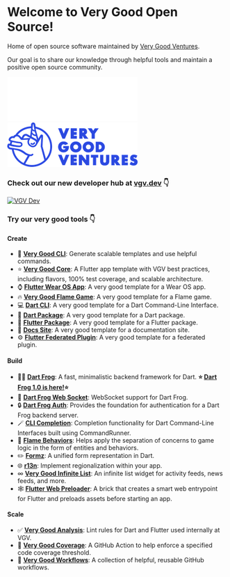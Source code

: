 # Welcome to Very Good Open Source! 
Home of open source software maintained by [Very Good Ventures][vgv_github_link].

Our goal is to share our knowledge through helpful tools and maintain a positive open source community. 

[![Very Good Ventures][logo_white]][very_good_ventures_link_dark]
[![Very Good Ventures][logo_black]][very_good_ventures_link_light]

### Check out our new developer hub at [vgv.dev](https://vgv.dev) 👇
<a href="https://vgv.dev"><img src="https://uploads-ssl.webflow.com/6411eefb77ffb6a6ae487cc6/642a874a1c682718912e0a4e_opengraph.png" alt="VGV Dev" width="500"/></a>

### Try our very good tools 👇
#### Create
- 🦄 **[Very Good CLI][vgcli]**: Generate scalable templates and use helpful commands.
- ⭐️ **[Very Good Core][vgc]**: A Flutter app template with VGV best practices, including flavors, 100% test coverage, and scalable architecture.
- ⌚ **[Flutter Wear OS App][wearos]**: A very good template for a Wear OS app.
- 🔥 **[Very Good Flame Game][flamegame]**: A very good template for a Flame game.
- 💻 **[Dart CLI][dartcli]**: A very good template for a Dart Command-Line Interface.
- 🎯 **[Dart Package][dartpkg]**: A very good template for a Dart package.
- 🦋 **[Flutter Package][flutterpkg]**: A very good template for a Flutter package.
- 📝 **[Docs Site][docsite]**: A very good template for a documentation site.
- ⚙️ **[Flutter Federated Plugin][vgplugin]**: A very good template for a federated plugin.

#### Build
- 🎯🐸 **[Dart Frog][df]**: A fast, minimalistic backend framework for Dart. **⭐ [Dart Frog 1.0 is here!](https://verygood.ventures/blog/dart-frog-1-0-release)⭐**
- 🔌 **[Dart Frog Web Socket][df_sockets]**: WebSocket support for Dart Frog.
- 🔒 **[Dart Frog Auth][df_auth]**: Provides the foundation for authentication for a Dart Frog backend server.
- 🪄 **[CLI Completion][cli_completion]**: Completion functionality for Dart Command-Line Interfaces built using CommandRunner. 
- 🏓 **[Flame Behaviors][fb]**: Helps apply the separation of concerns to game logic in the form of entities and behaviors.
- ✏️ **[Formz][formz]**: A unified form representation in Dart.
- 🌐 **[r13n][rn]**: Implement regionalization within your app.
- ∞ **[Very Good Infinite List][infinlist]**: An infinite list widget for activity feeds, news feeds, and more. 
- 🕸️ **[Flutter Web Preloader][web_preloader]**: A brick that creates a smart web entrypoint for Flutter and preloads assets before starting an app.

#### Scale
- ✅ **[Very Good Analysis][vga]**: Lint rules for Dart and Flutter used internally at VGV.
- 🧪 **[Very Good Coverage][vgcov]**: A GitHub Action to help enforce a specified code coverage threshold. 
- 💼 **[Very Good Workflows][vgw]**: A collection of helpful, reusable GitHub workflows.

[logo_black]: https://raw.githubusercontent.com/VGVentures/very_good_brand/main/styles/README/vgv_logo_black.png#gh-light-mode-only
[logo_white]: https://raw.githubusercontent.com/VGVentures/very_good_brand/main/styles/README/vgv_logo_white.png#gh-dark-mode-only
[very_good_ventures_link_dark]: https://verygood.ventures#gh-dark-mode-only
[very_good_ventures_link_light]: https://verygood.ventures#gh-light-mode-only
[vgv_github_link]: https://github.com/VGVentures
[oss_team]: https://verygood.ventures/blog/tooling-and-open-source-team
[df]: https://github.com/verygoodopensource/dart_frog
[vgcli]: https://github.com/VeryGoodOpenSource/very_good_cli
[fb]: https://github.com/VeryGoodOpenSource/flame_behaviors
[vgc]: https://github.com/VeryGoodOpenSource/very_good_templates/tree/main/very_good_core
[vga]: https://github.com/verygoodopensource/very_good_analysis
[vgcov]: https://github.com/verygoodopensource/very_good_coverage
[vgw]: https://github.com/VeryGoodOpenSource/very_good_workflows
[rn]: https://github.com/VeryGoodOpenSource/r13n
[dartcli]: https://github.com/VeryGoodOpenSource/very_good_templates/tree/main/very_good_dart_cli
[docsite]: https://github.com/VeryGoodOpenSource/very_good_templates/tree/main/very_good_docs_site
[dartpkg]: https://github.com/VeryGoodOpenSource/very_good_templates/tree/main/very_good_dart_package
[flutterpkg]: https://github.com/VeryGoodOpenSource/very_good_templates/tree/main/very_good_flutter_package
[formz]: https://github.com/VeryGoodOpenSource/formz
[infinlist]: https://github.com/VeryGoodOpenSource/very_good_infinite_list
[vgplugin]: https://github.com/VeryGoodOpenSource/very_good_templates/tree/main/very_good_flutter_plugin
[flamegame]: https://github.com/VeryGoodOpenSource/very_good_templates/tree/main/very_good_flame_game
[cli_completion]: https://github.com/VeryGoodOpenSource/cli_completion
[df_sockets]: https://github.com/VeryGoodOpenSource/dart_frog/tree/main/packages/dart_frog_web_socket
[wearos]: https://github.com/VeryGoodOpenSource/very_good_templates/tree/main/very_good_wear_app
[web_preloader]: https://github.com/VeryGoodOpenSource/flutter_web_preloader
[df_auth]: https://github.com/VeryGoodOpenSource/dart_frog/tree/main/packages/dart_frog_auth
